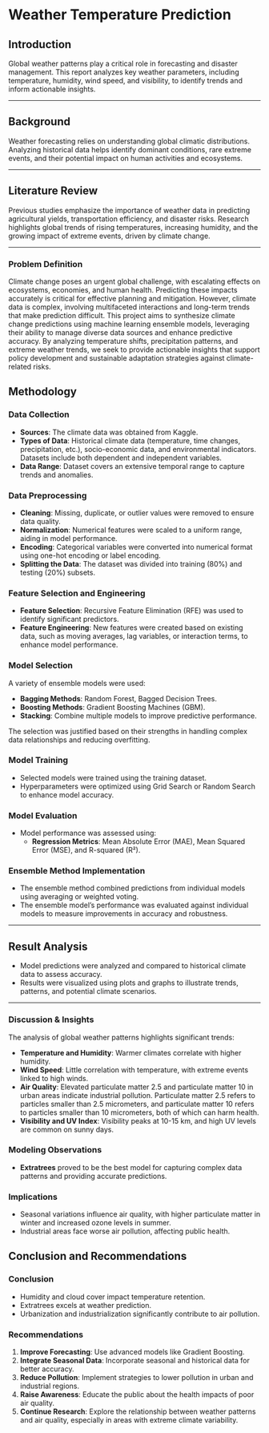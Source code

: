 
# Weather Temperature Prediction 
## **Introduction**
Global weather patterns play a critical role in forecasting and disaster management. This report analyzes key weather parameters, including temperature, humidity, wind speed, and visibility, to identify trends and inform actionable insights.

---

## **Background**
Weather forecasting relies on understanding global climatic distributions. Analyzing historical data helps identify dominant conditions, rare extreme events, and their potential impact on human activities and ecosystems.

---

## **Literature Review**
Previous studies emphasize the importance of weather data in predicting agricultural yields, transportation efficiency, and disaster risks. Research highlights global trends of rising temperatures, increasing humidity, and the growing impact of extreme events, driven by climate change.

---
### **Problem Definition**
Climate change poses an urgent global challenge, with escalating effects on ecosystems, economies, and human health. Predicting these impacts accurately is critical for effective planning and mitigation. However, climate data is complex, involving multifaceted interactions and long-term trends that make prediction difficult. This project aims to synthesize climate change predictions using machine learning ensemble models, leveraging their ability to manage diverse data sources and enhance predictive accuracy. By analyzing temperature shifts, precipitation patterns, and extreme weather trends, we seek to provide actionable insights that support policy development and sustainable adaptation strategies against climate-related risks.

## **Methodology**

### **Data Collection**
- **Sources**: The climate data was obtained from Kaggle.
- **Types of Data**: Historical climate data (temperature, time changes, precipitation, etc.), socio-economic data, and environmental indicators. Datasets include both dependent and independent variables.
- **Data Range**: Dataset covers an extensive temporal range to capture trends and anomalies.

### **Data Preprocessing**
- **Cleaning**: Missing, duplicate, or outlier values were removed to ensure data quality.
- **Normalization**: Numerical features were scaled to a uniform range, aiding in model performance.
- **Encoding**: Categorical variables were converted into numerical format using one-hot encoding or label encoding.
- **Splitting the Data**: The dataset was divided into training (80%) and testing (20%) subsets.

### **Feature Selection and Engineering**
- **Feature Selection**: Recursive Feature Elimination (RFE) was used to identify significant predictors.
- **Feature Engineering**: New features were created based on existing data, such as moving averages, lag variables, or interaction terms, to enhance model performance.

### **Model Selection**
A variety of ensemble models were used:
- **Bagging Methods**: Random Forest, Bagged Decision Trees.
- **Boosting Methods**: Gradient Boosting Machines (GBM).
- **Stacking**: Combine multiple models to improve predictive performance.

The selection was justified based on their strengths in handling complex data relationships and reducing overfitting.

### **Model Training**
- Selected models were trained using the training dataset.
- Hyperparameters were optimized using Grid Search or Random Search to enhance model accuracy.

### **Model Evaluation**
- Model performance was assessed using:
  - **Regression Metrics**: Mean Absolute Error (MAE), Mean Squared Error (MSE), and R-squared (R²).

### **Ensemble Method Implementation**
- The ensemble method combined predictions from individual models using averaging or weighted voting.
- The ensemble model’s performance was evaluated against individual models to measure improvements in accuracy and robustness.

---

## **Result Analysis**
- Model predictions were analyzed and compared to historical climate data to assess accuracy.
- Results were visualized using plots and graphs to illustrate trends, patterns, and potential climate scenarios.

---



### **Discussion & Insights**
The analysis of global weather patterns highlights significant trends:
- **Temperature and Humidity**: Warmer climates correlate with higher humidity.
- **Wind Speed**: Little correlation with temperature, with extreme events linked to high winds.
- **Air Quality**: Elevated particulate matter 2.5 and particulate matter 10 in urban areas indicate industrial pollution. Particulate matter 2.5 refers to particles smaller than 2.5 micrometers, and particulate matter 10 refers to particles smaller than 10 micrometers, both of which can harm health.
- **Visibility and UV Index**: Visibility peaks at 10-15 km, and high UV levels are common on sunny days.

### **Modeling Observations**
- **Extratrees** proved to be the best model for capturing complex data patterns and providing accurate predictions.

### **Implications**
- Seasonal variations influence air quality, with higher particulate matter in winter and increased ozone levels in summer.
- Industrial areas face worse air pollution, affecting public health.
  
## **Conclusion and Recommendations**
### **Conclusion**
- Humidity and cloud cover impact temperature retention.
- Extratrees excels at weather prediction.
- Urbanization and industrialization significantly contribute to air pollution.

### **Recommendations**
1. **Improve Forecasting**: Use advanced models like Gradient Boosting.
2. **Integrate Seasonal Data**: Incorporate seasonal and historical data for better accuracy.
3. **Reduce Pollution**: Implement strategies to lower pollution in urban and industrial regions.
4. **Raise Awareness**: Educate the public about the health impacts of poor air quality.
5. **Continue Research**: Explore the relationship between weather patterns and air quality, especially in areas with extreme climate variability.

